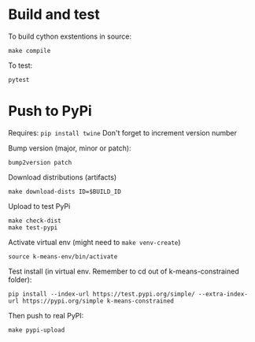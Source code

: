 # Build and test

To build cython exstentions in source:
```shell script
make compile
```

To test:
```shell script
pytest
```

# Push to PyPi
Requires: `pip install twine`
Don't forget to increment version number

Bump version (major, minor or patch):

```shell script
bump2version patch
```

Download distributions (artifacts)

```shell script
make download-dists ID=$BUILD_ID
```

Upload to test PyPi

```shell script
make check-dist
make test-pypi
```

Activate virtual env (might need to `make venv-create`)

```shell script
source k-means-env/bin/activate
```

Test install (in virtual env. Remember to cd out of k-means-constrained folder):

```shell script
pip install --index-url https://test.pypi.org/simple/ --extra-index-url https://pypi.org/simple k-means-constrained
```

Then push to real PyPI:

```shell script
make pypi-upload
```
